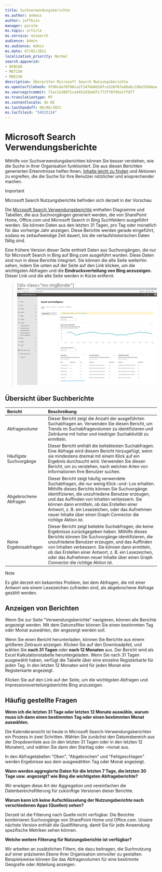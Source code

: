 ```yaml
---
title: Suchverwendungsberichte
ms.author: ankmis
author: jeffkizn
manager: parulm
ms.topic: article
ms.service: mssearch
audience: Admin
ms.audience: Admin
ms.date: 07/02/2021
localization_priority: Normal
search.appverid:
- BFB160
- MET150
- MOE150
description: Überprüfen Microsoft Search Nutzungsberichte
ms.openlocfilehash: 9798cdaf0f88ca2f247bb8d10fce526f07adbabc1bbe5566eaddfc071346f751
ms.sourcegitcommit: 71ac2a38971ca4452d1bddfc773ff8f45e1ffd77
ms.translationtype: MT
ms.contentlocale: de-DE
ms.lasthandoff: 08/06/2021
ms.locfileid: "54533114"
---
```

# <a name="microsoft-search-usage-reports"></a>Microsoft Search Verwendungsberichte

Mithilfe von Suchverwendungsberichten können Sie besser verstehen, wie die Suche in Ihrer Organisation funktioniert. Die aus diesen Berichten generierten Erkenntnisse helfen Ihnen, [Inhalte leicht zu finden](./make-content-easy-to-find.md) und Aktionen zu ergreifen, die die Suche für Ihre Benutzer nützlicher und ansprechender machen.

> [!IMPORTANT]
> Microsoft Search Nutzungsberichte befinden sich derzeit in der Vorschau

Die [Microsoft Search Verwendungsberichte](https://admin.microsoft.com/Adminportal/Home?#/MicrosoftSearch/insights) enthalten Diagramme und Tabellen, die aus Suchvorgängen generiert werden, die von SharePoint Home, Office.com und Microsoft Search in Bing Suchfeldern ausgeführt werden. Sie können Daten aus den letzten 31 Tagen, pro Tag oder monatlich für das vorherige Jahr anzeigen. Diese Berichte werden gerade eingeführt, sodass es zeitaufwendige Zeit dauert, bis die verlaufshistorischen Daten fällig sind.

Eine frühere Version dieser Seite enthielt Daten aus Suchvorgängen, die nur für Microsoft Search in Bing auf Bing.com ausgeführt wurden. Diese Daten sind nun in diese Berichte integriert. Sie können die alte Seite weiterhin sehen, indem Sie unten auf der Seite auf den Link klicken, um die wichtigsten Abfragen und die **Eindrucksverteilung von Bing anzuzeigen.** Dieser Link und die alte Seite werden in Kürze entfernt.

> [!div class="mx-imgBorder"]
> ![Dashboard für Suchverwendungsberichte](media/usage-reports/usage_reports_v2.png)

## <a name="overview-of-search-reports"></a>Übersicht über Suchberichte

| Bericht | Beschreibung |
|:-----|:-----|
|Abfragevolume|Dieser Bericht zeigt die Anzahl der ausgeführten Suchabfragen an. Verwenden Sie diesen Bericht, um Trends im Suchabfragevolumen zu identifizieren und Zeiträume mit hoher und niedriger Suchaktivität zu ermitteln.|
|Häufigste Suchvorgänge|Dieser Bericht enthält die beliebtesten Suchabfragen. Eine Abfrage wird diesem Bericht hinzugefügt, wenn sie mindestens dreimal mit einem Klick auf ein Ergebnis durchsucht wird. Verwenden Sie diesen Bericht, um zu verstehen, nach welchen Arten von Informationen Ihre Benutzer suchen.|
|Abgebrochene Abfragen|Dieser Bericht zeigt häufig verwendete Suchabfragen, die nur wenig Klick-und-Los erhalten. Mithilfe dieses Berichts können Sie Suchvorgänge identifizieren, die unzufriedene Benutzer erzeugen, und das Auffinden von Inhalten verbessern. Sie können dann ermitteln, ob das Erstellen einer Antwort, z. B. ein Lesezeichen, oder das Aufnehmen neuer Inhalte über einen Graph Connector die richtige Aktion ist.|
|Keine Ergebnisabfragen|Dieser Bericht zeigt beliebte Suchabfragen, die keine Ergebnisse zurückgegeben haben. Mithilfe dieses Berichts können Sie Suchvorgänge identifizieren, die unzufriedene Benutzer erzeugen, und das Auffinden von Inhalten verbessern. Sie können dann ermitteln, ob das Erstellen einer Antwort, z. B. ein Lesezeichen, oder das Aufnehmen neuer Inhalte über einen Graph Connector die richtige Aktion ist.|

>[!NOTE]
>Es gibt derzeit ein bekanntes Problem, bei dem Abfragen, die mit einer Antwort wie einem Lesezeichen zufrieden sind, als abgebrochene Abfrage gezählt werden.

## <a name="viewing-reports"></a>Anzeigen von Berichten

Wenn Sie zur Seite "Verwendungsberichte" navigieren, können alle Berichte angezeigt werden. Mit dem Datumsfilter können Sie einen bestimmten Tag oder Monat auswählen, der angezeigt werden soll.

Wenn Sie einen Bericht herunterladen, können Sie Berichte aus einem größeren Zeitraum anzeigen. Klicken Sie auf den Downloadpfeil, und wählen Sie **nach 31 Tagen** oder **nach 12 Monaten** aus. Der Bericht wird als Excel Kalkulationstabelle heruntergeladen. Wenn Sie nach 31 Tagen ausgewählt haben, verfügt die Tabelle über eine einzelne Registerkarte für jeden Tag. In den letzten 12 Monaten wird für jeden Monat eine Registerkarte angezeigt.

Klicken Sie auf den Link auf der Seite, um die wichtigsten Abfragen und Impressionsverteilungsberichte Bing anzuzeigen.

## <a name="frequently-asked-questions"></a>Häufig gestellte Fragen

**Wenn ich die letzten 31 Tage oder letzten 12 Monate auswähle, warum muss ich dann einen bestimmten Tag oder einen bestimmten Monat auswählen.**

Die Kalenderansicht ist heute in Microsoft Search-Verwendungsberichten ein Prozess in zwei Schritten. Wählen Sie zunächst den Datumsbereich aus der Dropdownliste aus (in den letzten 31 Tagen oder in den letzten 12 Monaten), und wählen Sie dann den Starttag oder -monat aus.

In den Abfragetabellen "Oben", "Abgebrochen" und "Fehlgeschlagen" werden Ergebnisse aus dem ausgewählten Tag oder Monat angezeigt.

**Wann werden aggregierte Daten für die letzten 7 Tage, die letzten 30 Tage usw. angezeigt? wie Bing die wichtigsten Abfrageberichte?**

Wir erwägen diese Art der Aggregation und vereinfachen die Datenbereichsfilterung für zukünftige Versionen dieser Berichte.

**Warum kann ich keine Aufschlüsselung der Nutzungsberichte nach verschiedenen Apps (Quellen) sehen?**

Derzeit ist die Filterung nach Quelle nicht verfügbar. Die Berichte kombinieren Suchvorgänge von SharePoint Home und Office.com. Unsere nächste Version enthält die Quellfilterung, damit Sie für jede Anwendung spezifische Metriken sehen können.

**Welche weitere Filterung für Nutzungsberichte ist verfügbar?**

Wir arbeiten an zusätzlichen Filtern, die dazu beitragen, die Suchnutzung auf einer präziseren Ebene Ihrer Organisation sinnvoller zu gestalten. Beispielsweise können Sie das Abfragevolumen für eine bestimmte Geografie oder Abteilung anzeigen.
